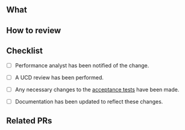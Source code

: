 ## What

<!-- Describe what you have changed and why -->

## How to review

<!-- Describe the steps required to review this PR.
For example:

1. Code Review
1. Deploy to sandpit with `./deploy-sandpit.sh -a`
1. Ensure that resources `x`, `y` and `z` were not changed
1. Visit [some url](https://some.sandpit.url/to/visit)
1. Log in
1. Ensure `x` message appears in a modal
-->

## Checklist

<!-- Performance analysis notice
Make sure that a performance analyst colleague in your team has been informed of any changes to the user interfaces or user journeys.

Delete this item if the PR does not change any UI or user journeys.
-->
- [ ] Performance analyst has been notified of the change.

<!-- UCD review
Changes to the user journeys, the UI or content should be reviewed by Content Design and Interaction Design before being merged.

This is to ensure:
- They have an opportunity to confirm the implementation meets expectations.
  - For example, how error screens appear and whether invalid entries can be amended.
- They can make any necessary changes to Figma designs.

It is also important that new features have a full end-to-end journey review before going live. Ensure this is done before enabling a feature flag that changes the frontend.

Contact UCD colleagues in the Authentication team to identify the best way to approach the review.

If including screenshots in the PR description, include those representing error states. Here are some examples:
- a PR that uses tables to display the screenshots https://github.com/govuk-one-login/authentication-frontend/pull/1187
- a PR that uses a dropdown to display the screenshots https://github.com/alphagov/di-infrastructure/pull/578

You can find example PRs from this repository that include screenshots through this search: https://github.com/govuk-one-login/authentication-frontend/pulls?q=is%3Apr+screenshots+is%3Aclosed+is%3Amerged 

Delete this item if the PR does not change the UI. 
-->
- [ ] A UCD review has been performed.

<!-- Acceptance tests have been updated
This is to avoid failures occurring after a merge. The types of changes that may impact acceptance tests might be:

- changes to user journeys
- changes to the text of page titles
- changes to the text of interactive elements (such as links).

The Test Engineers on the Authentication Team will be happy to discuss any changes if you're unsure. 
-->
- [ ] Any necessary changes to the [acceptance tests](https://github.com/govuk-one-login/authentication-acceptance-tests) have been made.

<!-- Associated documentation has been updated
This might include updates to the README.md, Confluence pages etc.
-->
- [ ] Documentation has been updated to reflect these changes.

## Related PRs

<!-- Links to PRs in other repositories that are relevant to this PR.

This could be:
  - PRs that depend on this one
  - PRs this one depends on
  - If this work is being duplicated in other repos, other PRs
  - PRs which just provide context to this one. -->

<!-- Delete this section if not needed! -->
